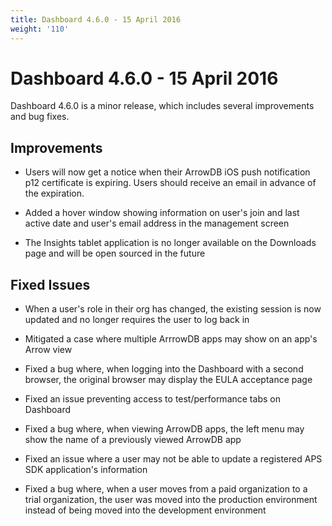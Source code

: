 ```yaml
---
title: Dashboard 4.6.0 - 15 April 2016
weight: '110'
---
```


# Dashboard 4.6.0 - 15 April 2016

Dashboard 4.6.0 is a minor release, which includes several improvements and bug fixes.

## Improvements

* Users will now get a notice when their ArrowDB iOS push notification p12 certificate is expiring. Users should receive an email in advance of the expiration.

* Added a hover window showing information on user's join and last active date and user's email address in the management screen

* The Insights tablet application is no longer available on the Downloads page and will be open sourced in the future

## Fixed Issues

* When a user's role in their org has changed, the existing session is now updated and no longer requires the user to log back in

* Mitigated a case where multiple ArrrowDB apps may show on an app's Arrow view

* Fixed a bug where, when logging into the Dashboard with a second browser, the original browser may display the EULA acceptance page

* Fixed an issue preventing access to test/performance tabs on Dashboard

* Fixed a bug where, when viewing ArrowDB apps, the left menu may show the name of a previously viewed ArrowDB app

* Fixed an issue where a user may not be able to update a registered APS SDK application's information

* Fixed a bug where, when a user moves from a paid organization to a trial organization, the user was moved into the production environment instead of being moved into the development environment
